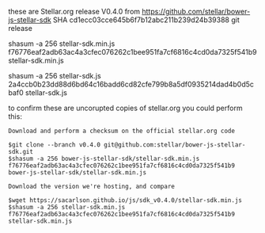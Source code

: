 these are Stellar.org release V0.4.0 from https://github.com/stellar/bower-js-stellar-sdk
SHA cd1ecc03cce645b6f7b12abc211b239d24b39388  git release

shasum -a 256 stellar-sdk.min.js
f76776eaf2adb63ac4a3cfec076262c1bee951fa7cf6816c4cd0da7325f541b9  stellar-sdk.min.js

 shasum -a 256 stellar-sdk.js
2a4ccb0b23dd88d6bd64c16badd6cd82cfe799b8a5df0935214dad4b0d5cbaf0  stellar-sdk.js


to confirm these are uncorupted copies of stellar.org you could perform this:

    Download and perform a checksum on the official stellar.org code

    $git clone --branch v0.4.0 git@github.com:stellar/bower-js-stellar-sdk.git
    $shasum -a 256 bower-js-stellar-sdk/stellar-sdk.min.js
    f76776eaf2adb63ac4a3cfec076262c1bee951fa7cf6816c4cd0da7325f541b9  bower-js-stellar-sdk/stellar-sdk.min.js

    Download the version we're hosting, and compare

    $wget https://sacarlson.github.io/js/sdk_v0.4.0/stellar-sdk.min.js
    $shasum -a 256 stellar-sdk.min.js
    f76776eaf2adb63ac4a3cfec076262c1bee951fa7cf6816c4cd0da7325f541b9  stellar-sdk.min.js



